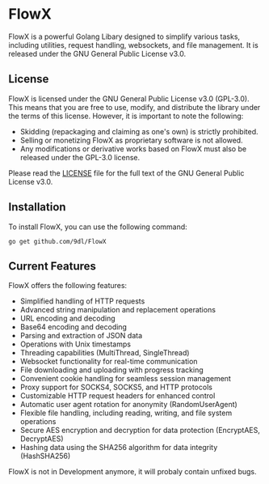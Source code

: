 # FlowX

FlowX is a powerful Golang Libary designed to simplify various tasks, including utilities, request handling, websockets, and file management. It is released under the GNU General Public License v3.0.

## License

FlowX is licensed under the GNU General Public License v3.0 (GPL-3.0). This means that you are free to use, modify, and distribute the library under the terms of this license. However, it is important to note the following:

- Skidding (repackaging and claiming as one's own) is strictly prohibited.
- Selling or monetizing FlowX as proprietary software is not allowed.
- Any modifications or derivative works based on FlowX must also be released under the GPL-3.0 license.

Please read the [LICENSE](LICENSE) file for the full text of the GNU General Public License v3.0.

## Installation

To install FlowX, you can use the following command:

```shell
go get github.com/9dl/FlowX
```

## Current Features

FlowX offers the following features:

- Simplified handling of HTTP requests
- Advanced string manipulation and replacement operations
- URL encoding and decoding
- Base64 encoding and decoding
- Parsing and extraction of JSON data
- Operations with Unix timestamps
- Threading capabilities (MultiThread, SingleThread)
- Websocket functionality for real-time communication
- File downloading and uploading with progress tracking
- Convenient cookie handling for seamless session management
- Proxy support for SOCKS4, SOCKS5, and HTTP protocols
- Customizable HTTP request headers for enhanced control
- Automatic user agent rotation for anonymity (RandomUserAgent)
- Flexible file handling, including reading, writing, and file system operations
- Secure AES encryption and decryption for data protection (EncryptAES, DecryptAES)
- Hashing data using the SHA256 algorithm for data integrity (HashSHA256)

FlowX is not in Development anymore, it will probaly contain unfixed bugs.
